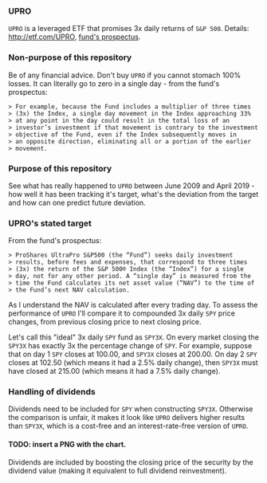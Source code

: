### UPRO
`UPRO` is a leveraged ETF that promises 3x daily returns
of `S&P 500`. Details: http://etf.com/UPRO, 
[fund's prospectus](https://www.proshares.com/funds/prospectus.html?ticker=UPRO).

### Non-purpose of this repository
Be of any financial advice. Don't buy `UPRO` if you cannot stomach 100% losses.
It can literally go to zero in a single day - from the fund's prospectus:

```
> For example, because the Fund includes a multiplier of three times
> (3x) the Index, a single day movement in the Index approaching 33%
> at any point in the day could result in the total loss of an
> investor’s investment if that movement is contrary to the investment
> objective of the Fund, even if the Index subsequently moves in
> an opposite direction, eliminating all or a portion of the earlier
> movement. 
```

### Purpose of this repository
See what has really happened to `UPRO` between June 2009
and April 2019 - how well it has been tracking it's target,
what's the deviation from the target and how can one predict
future deviation.

### UPRO's stated target
From the fund's prospectus:
```
> ProShares UltraPro S&P500 (the “Fund”) seeks daily investment
> results, before fees and expenses, that correspond to three times
> (3x) the return of the S&P 500® Index (the “Index”) for a single
> day, not for any other period. A “single day” is measured from the
> time the Fund calculates its net asset value (“NAV”) to the time of
> the Fund’s next NAV calculation.
```

As I understand the NAV is calculated after every trading day. To assess
the performance of `UPRO` I'll compare it to compounded 3x daily `SPY`
price changes, from previous closing price to next closing price.

Let's call this "ideal" 3x daily `SPY` fund as `SPY3X`. On every market
closing the `SPY3X` has exactly 3x the percentage change of `SPY`. For example,
suppose that on day 1 `SPY` closes at 100.00, and `SPY3X` closes at 200.00.
On day 2 `SPY` closes at 102.50 (which means it had a 2.5% daily change), then
`SPY3X` must have closed at 215.00 (which means it had a 7.5% daily change).

### Handling of dividends
Dividends need to be included for `SPY` when constructing
`SPY3X`. Otherwise the comparison is unfair, it makes it look like `UPRO`
delivers higher results than `SPY3X`, which is a cost-free and
an interest-rate-free version of `UPRO`.
#### TODO: insert a PNG with the chart. 

Dividends are included by boosting the closing price of the security
by the dividend value (making it equivalent to full dividend reinvestment).
